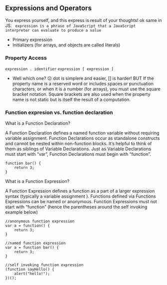 ## Expressions and Operators
You express yourself, and this express is result of your thoughts! ok same in JS. ` expression is a phrase of JavaScript that a JavaScript interpreter
can evaluate to produce a value`
- Primary expression
- Initializers (for arrays, and objects are called literals)

### Property Access
`expression . identifier` `expression [ expression ]`
- Well which one? :confused:
dot is simplere and easier, [] is harder! BUT If the property name is a reserved word or includes spaces or punctuation characters, or when it is a number (for arrays), you
must use the square bracket notation. Square brackets are also used when the property name is not static but is itself the result of a computation.

### Function expresion vs. function declaration
What is a Function Declaration?

A Function Declaration defines a named function variable without requiring variable assignment. Function Declarations occur as standalone constructs and cannot be nested within non-function blocks. It’s helpful to think of them as siblings of Variable Declarations. Just as Variable Declarations must start with “var”, Function Declarations must begin with “function”.
```
function bar() {
    return 3;
}
```

What is a Function Expression?

A Function Expression defines a function as a part of a larger expression syntax (typically a variable assignment ). Functions defined via Functions Expressions can be named or anonymous. Function Expressions must not start with “function” (hence the parentheses around the self invoking example below)
```
//anonymous function expression
var a = function() {
    return 3;
}
 
//named function expression
var a = function bar() {
    return 3;
}
 
//self invoking function expression
(function sayHello() {
    alert("hello!");
})();
```
